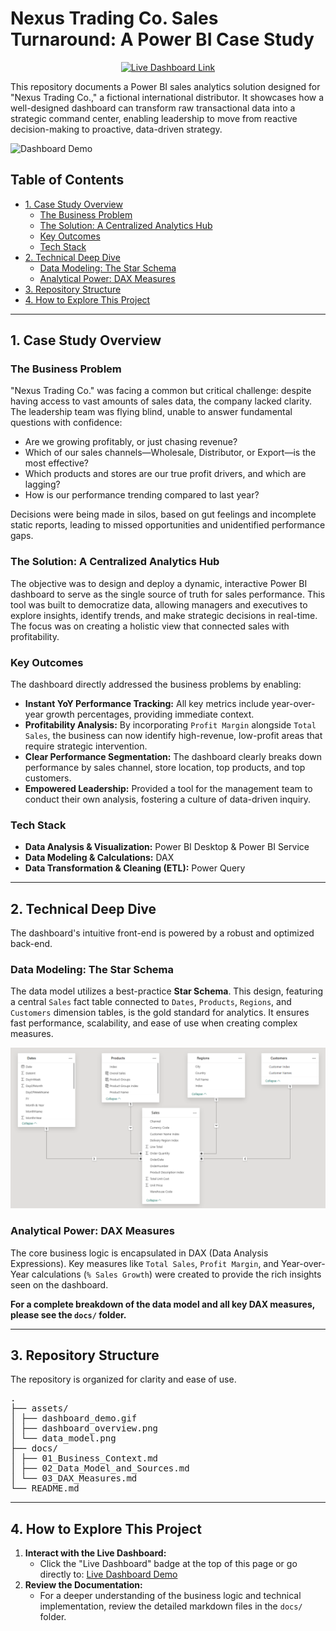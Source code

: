 # Nexus Trading Co. Sales Turnaround: A Power BI Case Study

<p align="center">
  <a href="https://tinyurl.com/ywmuyhsc" target="_blank">
    <img src="https://img.shields.io/badge/Live_Dashboard-View_Here-brightgreen?style=for-the-badge&logo=powerbi" alt="Live Dashboard Link">
  </a>
</p>

This repository documents a Power BI sales analytics solution designed for "Nexus Trading Co.," a fictional international distributor. It showcases how a well-designed dashboard can transform raw transactional data into a strategic command center, enabling leadership to move from reactive decision-making to proactive, data-driven strategy.

![Dashboard Demo](assets/dashboard_demo.gif)

## Table of Contents
- [1. Case Study Overview](#1-case-study-overview)
  - [The Business Problem](#the-business-problem)
  - [The Solution: A Centralized Analytics Hub](#the-solution-a-centralized-analytics-hub)
  - [Key Outcomes](#key-outcomes)
  - [Tech Stack](#tech-stack)
- [2. Technical Deep Dive](#2-technical-deep-dive)
  - [Data Modeling: The Star Schema](#data-modeling-the-star-schema)
  - [Analytical Power: DAX Measures](#analytical-power-dax-measures)
- [3. Repository Structure](#3-repository-structure)
- [4. How to Explore This Project](#4-how-to-explore-this-project)

---

## 1. Case Study Overview

### The Business Problem
"Nexus Trading Co." was facing a common but critical challenge: despite having access to vast amounts of sales data, the company lacked clarity. The leadership team was flying blind, unable to answer fundamental questions with confidence:
*   Are we growing profitably, or just chasing revenue?
*   Which of our sales channels—Wholesale, Distributor, or Export—is the most effective?
*   Which products and stores are our true profit drivers, and which are lagging?
*   How is our performance trending compared to last year?

Decisions were being made in silos, based on gut feelings and incomplete static reports, leading to missed opportunities and unidentified performance gaps.

### The Solution: A Centralized Analytics Hub
The objective was to design and deploy a dynamic, interactive Power BI dashboard to serve as the single source of truth for sales performance. This tool was built to democratize data, allowing managers and executives to explore insights, identify trends, and make strategic decisions in real-time. The focus was on creating a holistic view that connected sales with profitability.

### Key Outcomes
The dashboard directly addressed the business problems by enabling:
*   **Instant YoY Performance Tracking:** All key metrics include year-over-year growth percentages, providing immediate context.
*   **Profitability Analysis:** By incorporating `Profit Margin` alongside `Total Sales`, the business can now identify high-revenue, low-profit areas that require strategic intervention.
*   **Clear Performance Segmentation:** The dashboard clearly breaks down performance by sales channel, store location, top products, and top customers.
*   **Empowered Leadership:** Provided a tool for the management team to conduct their own analysis, fostering a culture of data-driven inquiry.

### Tech Stack
*   **Data Analysis & Visualization:** Power BI Desktop & Power BI Service
*   **Data Modeling & Calculations:** DAX
*   **Data Transformation & Cleaning (ETL):** Power Query

---

## 2. Technical Deep Dive

The dashboard's intuitive front-end is powered by a robust and optimized back-end.

### Data Modeling: The Star Schema
The data model utilizes a best-practice **Star Schema**. This design, featuring a central `Sales` fact table connected to `Dates`, `Products`, `Regions`, and `Customers` dimension tables, is the gold standard for analytics. It ensures fast performance, scalability, and ease of use when creating complex measures.

![Data Model](assets/data%20model.png)

### Analytical Power: DAX Measures
The core business logic is encapsulated in DAX (Data Analysis Expressions). Key measures like `Total Sales`, `Profit Margin`, and Year-over-Year calculations (`% Sales Growth`) were created to provide the rich insights seen on the dashboard.

**For a complete breakdown of the data model and all key DAX measures, please see the `docs/` folder.**

---

## 3. Repository Structure
The repository is organized for clarity and ease of use.

<pre>
.
├── assets/
│ ├── dashboard_demo.gif
│ ├── dashboard_overview.png
│ └── data_model.png
├── docs/
│ ├── 01_Business_Context.md
│ ├── 02_Data_Model_and_Sources.md
│ └── 03_DAX_Measures.md
└── README.md
</pre>

---

## 4. How to Explore This Project
1.  **Interact with the Live Dashboard:**
    *   Click the "Live Dashboard" badge at the top of this page or go directly to: [Live Dashboard Demo](https://tinyurl.com/ywmuyhsc)
2.  **Review the Documentation:**
    *   For a deeper understanding of the business logic and technical implementation, review the detailed markdown files in the `docs/` folder.
